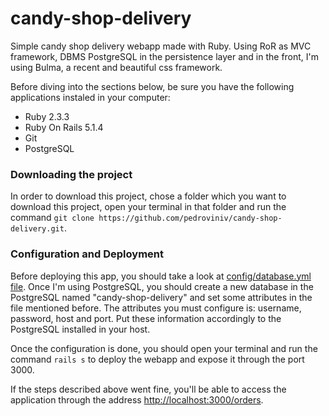 # candy-shop-delivery

Simple candy shop delivery webapp made with Ruby. Using RoR as MVC framework, DBMS PostgreSQL in the persistence layer and in the front, I'm using Bulma, a recent and beautiful css framework.

Before diving into the sections below, be sure you have the following applications instaled in your computer:
- Ruby 2.3.3
- Ruby On Rails 5.1.4
- Git
- PostgreSQL

### Downloading the project

In order to download this project, chose a folder which you want to download this project, open your terminal in that folder and run the command `git clone https://github.com/pedroviniv/candy-shop-delivery.git`.

### Configuration and Deployment

Before deploying this app, you should take a look at [config/database.yml file](https://github.com/pedroviniv/candy-shop-delivery/blob/master/config/database.yml). Once I'm using PostgreSQL, you should create a new database in the PostgreSQL named "candy-shop-delivery" and set some attributes in the file mentioned before. The attributes you must configure is: username, password, host and port. Put these information accordingly to the PostgreSQL installed in your host.

Once the configuration is done, you should open your terminal and run the command `rails s` to deploy the webapp and expose it through the port 3000.

If the steps described above went fine, you'll be able to access the application through the address [http://localhost:3000/orders](http://localhost:3000/orders).
